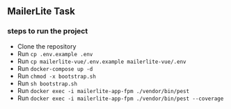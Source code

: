 ## MailerLite Task

### steps to run the project

- Clone the repository
- Run `cp .env.example .env`
- Run `cp mailerlite-vue/.env.example mailerlite-vue/.env`
- Run `docker-compose up -d`
- Run `chmod -x bootstrap.sh`
- Run `sh bootstrap.sh`
- Run `docker exec -i mailerlite-app-fpm ./vendor/bin/pest`
- Run `docker exec -i mailerlite-app-fpm ./vendor/bin/pest --coverage`
